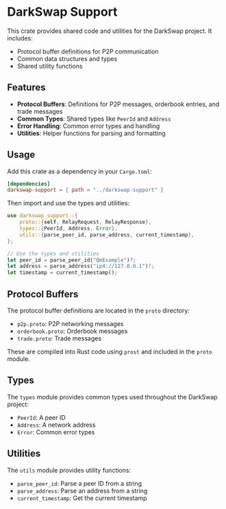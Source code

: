 # DarkSwap Support

This crate provides shared code and utilities for the DarkSwap project. It includes:

- Protocol buffer definitions for P2P communication
- Common data structures and types
- Shared utility functions

## Features

- **Protocol Buffers**: Definitions for P2P messages, orderbook entries, and trade messages
- **Common Types**: Shared types like `PeerId` and `Address`
- **Error Handling**: Common error types and handling
- **Utilities**: Helper functions for parsing and formatting

## Usage

Add this crate as a dependency in your `Cargo.toml`:

```toml
[dependencies]
darkswap-support = { path = "../darkswap-support" }
```

Then import and use the types and utilities:

```rust
use darkswap_support::{
    proto::{self, RelayRequest, RelayResponse},
    types::{PeerId, Address, Error},
    utils::{parse_peer_id, parse_address, current_timestamp},
};

// Use the types and utilities
let peer_id = parse_peer_id("QmExample")?;
let address = parse_address("ip4://127.0.0.1")?;
let timestamp = current_timestamp();
```

## Protocol Buffers

The protocol buffer definitions are located in the `proto` directory:

- `p2p.proto`: P2P networking messages
- `orderbook.proto`: Orderbook messages
- `trade.proto`: Trade messages

These are compiled into Rust code using `prost` and included in the `proto` module.

## Types

The `types` module provides common types used throughout the DarkSwap project:

- `PeerId`: A peer ID
- `Address`: A network address
- `Error`: Common error types

## Utilities

The `utils` module provides utility functions:

- `parse_peer_id`: Parse a peer ID from a string
- `parse_address`: Parse an address from a string
- `current_timestamp`: Get the current timestamp